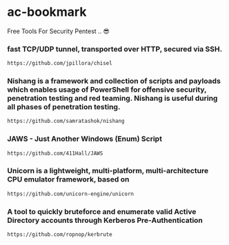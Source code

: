 # ac-bookmark
Free Tools For Security Pentest .. 😎

### fast TCP/UDP tunnel, transported over HTTP, secured via SSH.
```sh
https://github.com/jpillora/chisel
```

### Nishang is a framework and collection of scripts and payloads which enables usage of PowerShell for offensive security, penetration testing and red teaming. Nishang is useful during all phases of penetration testing.

```sh
https://github.com/samratashok/nishang
```

### JAWS - Just Another Windows (Enum) Script

```sh
https://github.com/411Hall/JAWS
```

### Unicorn is a lightweight, multi-platform, multi-architecture CPU emulator framework, based on

```sh
https://github.com/unicorn-engine/unicorn
```

### A tool to quickly bruteforce and enumerate valid Active Directory accounts through Kerberos Pre-Authentication

```sh
https://github.com/ropnop/kerbrute
```
